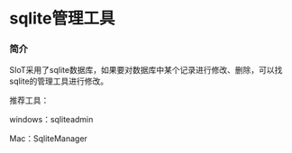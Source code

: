 # sqlite管理工具

### 简介

SIoT采用了sqlite数据库，如果要对数据库中某个记录进行修改、删除，可以找sqlite的管理工具进行修改。

推荐工具：

windows：sqliteadmin

Mac：SqliteManager